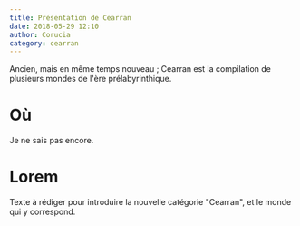 ```yaml
---
title: Présentation de Cearran
date: 2018-05-29 12:10
author: Corucia
category: cearran
---
```

Ancien, mais en même temps nouveau ; Cearran est la compilation de plusieurs mondes de l'ère prélabyrinthique.

# Où

Je ne sais pas encore.

# Lorem

Texte à rédiger pour introduire la nouvelle catégorie "Cearran", et le monde qui y correspond.